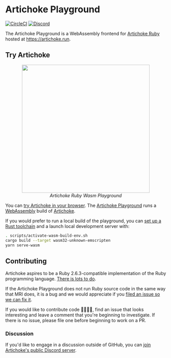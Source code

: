 # Artichoke Playground

[![CircleCI](https://circleci.com/gh/artichoke/playground.svg?style=svg)](https://circleci.com/gh/artichoke/playground)
[![Discord](https://img.shields.io/discord/607683947496734760)](https://discord.gg/QCe2tp2)

The Artichoke Playground is a WebAssembly frontend for
[Artichoke Ruby](https://github.com/artichoke/artichoke) hosted at
<https://artichoke.run>.

## Try Artichoke

<p align="center">
  <a href="https://artichoke.run">
    <img style="max-width: 400px" width="400" src="https://artichoke.run/playground.png?bust">
  </a>
  <br>
  <em>Artichoke Ruby Wasm Playground</em>
</p>

You can [try Artichoke in your browser](https://artichoke.run). The
[Artichoke Playground](https://github.com/artichoke/playground) runs a
[WebAssembly](https://webassembly.org/) build of
[Artichoke](https://github.com/artichoke/artichoke).

If you would prefer to run a local build of the playground, you can
[set up a Rust toolchain](/CONTRIBUTING.md#rust-toolchain) and a launch local
development server with:

```sh
. scripts/activate-wasm-build-env.sh
cargo build --target wasm32-unknown-emscripten
yarn serve-wasm
```

## Contributing

Artichoke aspires to be a Ruby 2.6.3-compatible implementation of the Ruby
programming language.
[There is lots to do](https://github.com/artichoke/artichoke/issues).

If the Artichoke Playground does not run Ruby source code in the same way that
MRI does, it is a bug and we would appreciate if you
[filed an issue so we can fix it](https://github.com/artichoke/playground/issues/new).

If you would like to contribute code 👩‍💻👨‍💻, find an issue that looks interesting
and leave a comment that you're beginning to investigate. If there is no issue,
please file one before beginning to work on a PR.

### Discussion

If you'd like to engage in a discussion outside of GitHub, you can
[join Artichoke's public Discord server](https://discord.gg/QCe2tp2).
